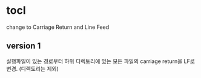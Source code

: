 # tocl
change to Carriage Return and Line Feed 

## version 1
실행파일이 있는 경로부터 하위 디렉토리에 있는 모든 파일의 carriage return을 LF로 변경. (디렉토리는 제외)
